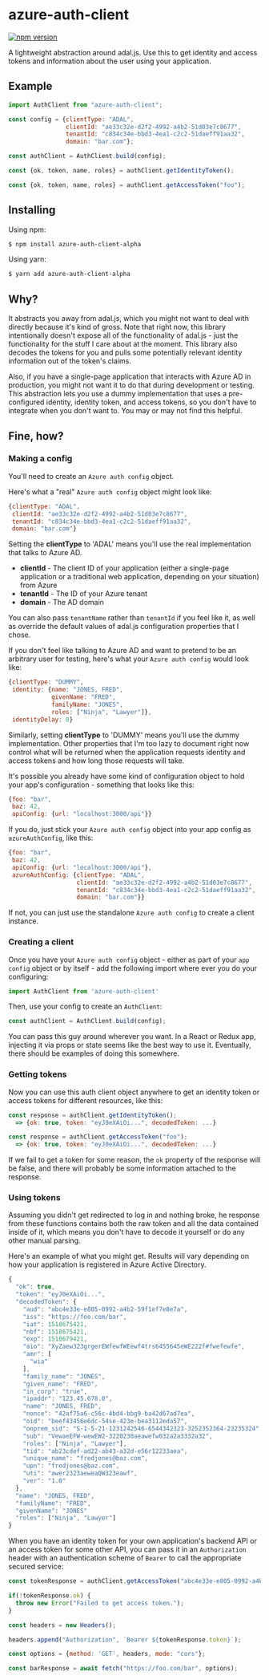 # azure-auth-client

[![npm version](https://badge.fury.io/js/azure-auth-client.svg)](https://badge.fury.io/js/azure-auth-client)

A lightweight abstraction around adal.js. Use this to get identity and access tokens and information about the user using your application.

## Example

```js
import AuthClient from "azure-auth-client";

const config = {clientType: "ADAL",
                clientId: "ae33c32e-d2f2-4992-a4b2-51d03e7c8677",
                tenantId: "c834c34e-bbd3-4ea1-c2c2-51daeff91aa32",
                domain: "bar.com"};

const authClient = AuthClient.build(config);

const {ok, token, name, roles} = authClient.getIdentityToken();

const {ok, token, name, roles} = authClient.getAccessToken("foo");
```

## Installing

Using npm:

```bash
$ npm install azure-auth-client-alpha
```

Using yarn:

```bash
$ yarn add azure-auth-client-alpha
```

## Why?

It abstracts you away from adal.js, which you might not want to deal with directly because it's kind of gross. Note that right now, this library intentionally doesn't expose all of the functionality of adal.js - just the functionality for the stuff I care about at the moment. This library also decodes the tokens for you and pulls some potentially relevant identity information out of the token's claims.

Also, if you have a single-page application that interacts with Azure AD in production, you might not want it to do that during development or testing. This abstraction lets you use a dummy implementation that uses a pre-configured identity, identity token, and access tokens, so you don't have to integrate when you don't want to. You may or may not find this helpful.

## Fine, how?

### Making a config

You'll need to create an `Azure auth config` object.

Here's what a "real" `Azure auth config` object might look like:

```js
{clientType: "ADAL",
 clientId: "ae33c32e-d2f2-4992-a4b2-51d03e7c8677",
 tenantId: "c834c34e-bbd3-4ea1-c2c2-51daeff91aa32",
 domain: "bar.com"}
 ```

Setting the **clientType** to 'ADAL' means you'll use the real implementation that talks to Azure AD.

* **clientId** - The client ID of your application (either a single-page application or a traditional web application, depending on your situation) from Azure
* **tenantId** - The ID of your Azure tenant
* **domain** - The AD domain

You can also pass `tenantName` rather than `tenantId` if you feel like it, as well as override the default values of adal.js configuration properties that I chose.

If you don't feel like talking to Azure AD and want to pretend to be an arbitrary user for testing, here's what your `Azure auth config` would look like:

```js
{clientType: "DUMMY",
 identity: {name: "JONES, FRED",
            givenName: "FRED",
            familyName: "JONES",
            roles: ["Ninja", "Lawyer"]},
 identityDelay: 0}
```

Similarly, setting **clientType** to 'DUMMY' means you'll use the dummy implementation. Other properties that I'm too lazy to document right now control what will be returned when the application requests identity and access tokens and how long those requests will take.

It's possible you already have some kind of configuration object to hold your app's configuration - something that looks like this:

```js
{foo: "bar",
 baz: 42,
 apiConfig: {url: "localhost:3000/api"}}
 ```

If you do, just stick your `Azure auth config` object into your app config as `azureAuthConfig`, like this:

```js
{foo: "bar",
 baz: 42,
 apiConfig: {url: "localhost:3000/api"},
 azureAuthConfig: {clientType: "ADAL",
                   clientId: "ae33c32e-d2f2-4992-a4b2-51d03e7c8677",
                   tenantId: "c834c34e-bbd3-4ea1-c2c2-51daeff91aa32",
                   domain: "bar.com"}}
 ```

 If not, you can just use the standalone `Azure auth config` to create a client instance.

### Creating a client

Once you have your `Azure auth config` object - either as part of your `app config` object or by itself - add the following import where ever you do your configuring:

```js
import AuthClient from 'azure-auth-client'
```

Then, use your config to create an `AuthClient`:

```js
const authClient = AuthClient.build(config);
```

You can pass this guy around wherever you want. In a React or Redux app, injecting it via props or state seems like the best way to use it. Eventually, there should be examples of doing this somewhere.

### Getting tokens

Now you can use this auth client object anywhere to get an identity token or access tokens for different resources, like this:

```js
const response = authClient.getIdentityToken();
  => {ok: true, token: "eyJ0eXAiOi...", decodedToken: ...}

const response = authClient.getAccessToken("foo");
  => {ok: true, token: "eyJ0eXAiOi...", decodedToken: ...}
```

If we fail to get a token for some reason, the `ok` property of the response will be false, and there will probably be some information attached to the response.

### Using tokens

Assuming you didn't get redirected to log in and nothing broke, he response from these functions contains both the raw token and all the data contained inside of it, which means you don't have to decode it yourself or do any other manual parsing.

Here's an example of what you might get. Results will vary depending on how your application is registered in Azure Active Directory.

```js
{
  "ok": true,
  "token": "eyJ0eXAiOi...",
  "decodedToken": {
    "aud": "abc4e33e-e805-0992-a4b2-59f1ef7e8e7a",
    "iss": "https://foo.com/bar",
    "iat": 1518675421,
    "nbf": 1518675421,
    "exp": 1518679421,
    "aio": "XyZaew323grgerEWfewfWEewf4trs6455645eWE222f#fwefewfe",
    "amr": [
      "wia"
    ],
    "family_name": "JONES",
    "given_name": "FRED",
    "in_corp": "true",
    "ipaddr": "123.45.678.0",
    "name": "JONES, FRED",
    "nonce": "42af75a6-c56c-4bd4-bbg9-ba42d67ad7ea",
    "oid": "beef43456e6dc-54se-423e-bea3112eda57",
    "onprem_sid": "S-1-5-21-1231242546-6544342323-3252352364-23235324",
    "sub": "VewaeEFW-wewEW2-3220230aeawefw032a2a3332a32",
    "roles": ["Ninja", "Lawyer"],
    "tid": "ab23cdef-ad22-ab43-a32d-e56r12233aea",
    "unique_name": "fredjones@baz.com",
    "upn": "fredjones@baz.com",
    "uti": "awer2323aeweaQW323eawf",
    "ver": "1.0"
  },
  "name": "JONES, FRED",
  "familyName": "FRED",
  "givenName": "JONES"
  "roles": ["Ninja", "Lawyer"]
}
```

When you have an identity token for your own application's backend API or an access token for some other API, you can pass it in an `Authorization` header with an authentication scheme of `Bearer` to call the appropriate secured service:

```js
const tokenResponse = authClient.getAccessToken("abc4e33e-e805-0992-a4b2-59f1ef7e8e7a");

if(!tokenResponse.ok) {
  throw new Error("Failed to get access token.");
}

const headers = new Headers();

headers.append("Authorization", `Bearer ${tokenResponse.token}`);

const options = {method: 'GET', headers, mode: "cors"};

const barResponse = await fetch("https://foo.com/bar", options);
```

